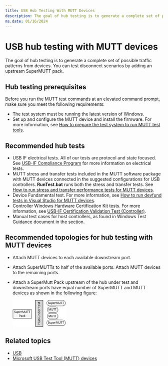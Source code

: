 ```yaml
---
title: USB Hub Testing With MUTT Devices
description: The goal of hub testing is to generate a complete set of possible traffic patterns from devices. You can test disconnect scenarios by adding an upstream SuperMUTT pack.
ms.date: 01/16/2024
---
```


# USB hub testing with MUTT devices

The goal of hub testing is to generate a complete set of possible traffic patterns from devices. You can test disconnect scenarios by adding an upstream SuperMUTT pack.

## Hub testing prerequisites

Before you run the MUTT test commands at an elevated command prompt, make sure you meet the following requirements:

- The test system must be running the latest version of Windows.
- Set up and configure the MUTT device and install the firmware. For more information, see [How to prepare the test system to run MUTT test tools](mutt-testing-options.md).

## Recommended hub tests

- USB IF electrical tests. All of our tests are protocol and state focused. See [USB-IF Compliance Program](https://www.usb.org/compliance) for more information on electrical tests.
- MUTT stress and transfer tests included in the MUTT software package with MUTT devices connected in the suggested configurations for USB controllers. **RunTest.bat** runs both the stress and transfer tests. See [How to run stress and transfer performance tests for MUTT devices](how-to-run-stress-and-transfer-and-super-mutt-performance-tests-for-mutt-devices.md).
- Device Fundamental test. For more information, see [How to run devfund tests in Visual Studio for MUTT devices](how-to-run-device-fundamental-tests-in-visual-studio-for-connected-mutt-devices.md).
- Controller Windows Hardware Certification Kit tests. For more information, see [USB-IF Certification Validation Test (Controller)](/previous-versions/windows/hardware/hck/jj124634(v=vs.85)).
- Manual test cases for host controllers, as found in Windows Test Guidance document in the section.

## Recommended topologies for hub testing with MUTT devices

- Attach MUTT devices to each available downstream port.
- Attach SuperMUTTs to half of the available ports. Attach MUTT devices to the remaining ports.
- Attach a SuperMutt Pack upstream of the hub under test and downstream ports have equal number of SuperMUTT and MUTT devices as shown in the following figure:

    ![test connect/disconnect.](images/fig14-topology-connect-disconnect.png)

## Related topics

- [USB](../index.yml)
- [Microsoft USB Test Tool (MUTT) devices](microsoft-usb-test-tool--mutt--devices.md)
